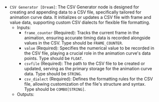 - `CSV Generator [Dream]`: The CSV Generator node is designed for creating and appending data to a CSV file, specifically tailored for animation curve data. It initializes or updates a CSV file with frame and value data, supporting custom CSV dialects for flexible file formatting.
    - Inputs:
        - `frame_counter` (Required): Tracks the current frame in the animation, ensuring accurate timing data is recorded alongside values in the CSV. Type should be `FRAME_COUNTER`.
        - `value` (Required): Specifies the numerical value to be recorded in the CSV file, playing a crucial role in the animation curve's data points. Type should be `FLOAT`.
        - `csvfile` (Required): The path to the CSV file to be created or updated, serving as the primary storage for the animation curve data. Type should be `STRING`.
        - `csv_dialect` (Required): Defines the formatting rules for the CSV file, allowing customization of the file's structure and syntax. Type should be `COMBO[STRING]`.
    - Outputs:
